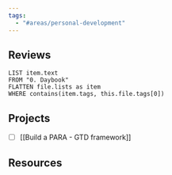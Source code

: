 ```yaml
---
tags:
  - "#areas/personal-development"
---
```



## Reviews
``` dataview
LIST item.text
FROM "0. Daybook"
FLATTEN file.lists as item
WHERE contains(item.tags, this.file.tags[0])

```
## Projects

- [ ] [[Build a PARA - GTD framework]]

## Resources

